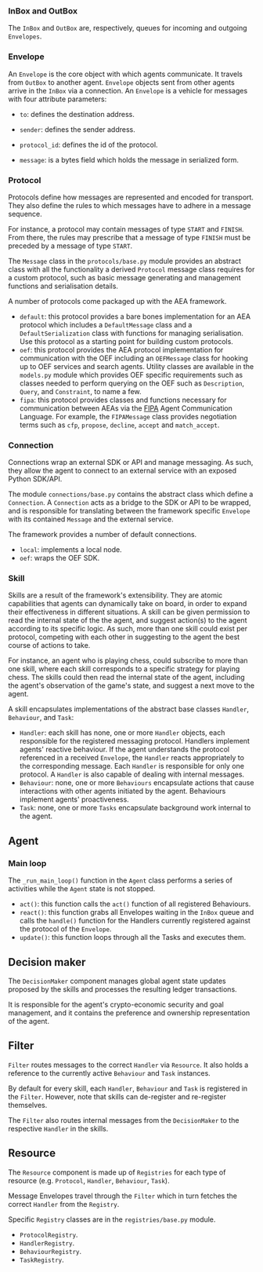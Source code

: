 ### InBox and OutBox

The `InBox` and `OutBox` are, respectively, queues for incoming and outgoing `Envelopes`.

### Envelope

An `Envelope` is the core object with which agents communicate. It travels from `OutBox` to another agent. `Envelope` objects sent from other agents arrive in the `InBox` via a connection. An `Envelope` is a vehicle for messages with four attribute parameters:

* `to`: defines the destination address.

* `sender`: defines the sender address.

* `protocol_id`: defines the id of the protocol.

* `message`: is a bytes field which holds the message in serialized form.


### Protocol

Protocols define how messages are represented and encoded for transport. They also define the rules to which messages have to adhere in a message sequence. 

For instance, a protocol may contain messages of type `START` and `FINISH`. From there, the rules may prescribe that a message of type `FINISH` must be preceded by a message of type `START`.

The `Message` class in the `protocols/base.py` module provides an abstract class with all the functionality a derived `Protocol` message class requires for a custom protocol, such as basic message generating and management functions and serialisation details.

A number of protocols come packaged up with the AEA framework.

* `default`: this protocol provides a bare bones implementation for an AEA protocol which includes a `DefaultMessage` class and a `DefaultSerialization` class with functions for managing serialisation. Use this protocol as a starting point for building custom protocols.
* `oef`: this protocol provides the AEA protocol implementation for communication with the OEF including an `OEFMessage` class for hooking up to OEF services and search agents. Utility classes are available in the `models.py` module which provides OEF specific requirements such as classes needed to perform querying on the OEF such as `Description`, `Query`, and `Constraint`, to name a few.
* `fipa`: this protocol provides classes and functions necessary for communication between AEAs via the [FIPA](http://www.fipa.org/repository/aclspecs.html) Agent Communication Language. For example, the `FIPAMessage` class provides negotiation terms such as `cfp`, `propose`, `decline`, `accept` and `match_accept`.


### Connection

Connections wrap an external SDK or API and manage messaging. As such, they allow the agent to connect to an external service with an exposed Python SDK/API.

The module `connections/base.py` contains the abstract class which define a `Connection`. A `Connection` acts as a bridge to the SDK or API to be wrapped, and is responsible for translating between the framework specific `Envelope` with its contained `Message` and the external service.

The framework provides a number of default connections.

* `local`: implements a local node.
* `oef`: wraps the OEF SDK.

### Skill

Skills are a result of the framework's extensibility. They are atomic capabilities that agents can dynamically take on board, 
in order to expand their effectiveness in different situations. 
A skill can be given permission to read the internal state of the the agent, and suggest action(s) to the agent according to its specific logic. 
As such, more than one skill could exist per protocol, competing with each other in suggesting to the agent the best course of actions to take. 

For instance, an agent who is playing chess, could subscribe to more than one skill, where each skill corresponds to a specific strategy for playing chess. 
The skills could then read the internal state of the agent, including the agent's observation of the game's state, and suggest a next move to the agent.   

A skill encapsulates implementations of the abstract base classes `Handler`, `Behaviour`, and `Task`:

* `Handler`: each skill has none, one or more `Handler` objects, each responsible for the registered messaging protocol. Handlers implement agents' reactive behaviour. If the agent understands the protocol referenced in a received `Envelope`, the `Handler` reacts appropriately to the corresponding message. Each `Handler` is responsible for only one protocol. A `Handler` is also capable of dealing with internal messages.
* `Behaviour`: none, one or more `Behaviours` encapsulate actions that cause interactions with other agents initiated by the agent. Behaviours implement agents' proactiveness.
* `Task`: none, one or more `Tasks` encapsulate background work internal to the agent.


## Agent 

### Main loop

The `_run_main_loop()` function in the `Agent` class performs a series of activities while the `Agent` state is not stopped.

* `act()`: this function calls the `act()` function of all registered Behaviours.
* `react()`: this function grabs all Envelopes waiting in the `InBox` queue and calls the `handle()` function for the Handlers currently registered against the protocol of the `Envelope`.
* `update()`: this function loops through all the Tasks and executes them.


## Decision maker

The `DecisionMaker` component manages global agent state updates proposed by the skills and processes the resulting ledger transactions.

It is responsible for the agent's crypto-economic security and goal management, and it contains the preference and ownership representation of the agent.


## Filter

`Filter` routes messages to the correct `Handler` via `Resource`. It also holds a reference to the currently active `Behaviour` and `Task` instances.

By default for every skill, each `Handler`, `Behaviour` and `Task` is registered in the `Filter`. However, note that skills can de-register and re-register themselves.

The `Filter` also routes internal messages from the `DecisionMaker` to the respective `Handler` in the skills.

## Resource 

The `Resource` component is made up of `Registries` for each type of resource (e.g. `Protocol`, `Handler`, `Behaviour`, `Task`). 

Message Envelopes travel through the `Filter` which in turn fetches the correct `Handler` from the `Registry`.

Specific `Registry` classes are in the `registries/base.py` module.

* `ProtocolRegistry`.
* `HandlerRegistry`. 
* `BehaviourRegistry`.
* `TaskRegistry`.



<br />

